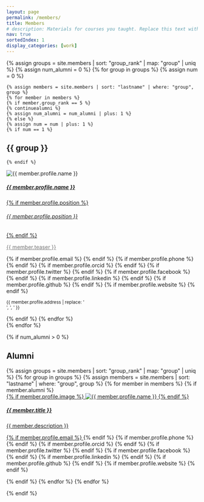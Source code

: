 ```yaml
---
layout: page
permalink: /members/
title: Members
# description: Materials for courses you taught. Replace this text with your description.
nav: true
sortedIndex: 1
display_categories: [work]
---
```


{% assign groups = site.members | sort: "group_rank" | map: "group" | uniq %}
{% assign num_alumni = 0 %}
{% for group in groups %}
{% assign num = 0 %}

    {% assign members = site.members | sort: "lastname" | where: "group", group %}
    {% for member in members %}
    {% if member.group_rank == 5 %}
    {% continuealumni %}
    {% assign num_alumni = num_alumni | plus: 1 %}
    {% else %}
    {% assign num = num | plus: 1 %}
    {% if num == 1 %}
## {{ group }}
    {% endif %}
<p>
    <div class="card hoverable bg-custom-1 d-block">
        <div class="row no-gutters">
            <div class="col-sm-4 col-md-3">
                <img src="{{ '/assets/img/' | append: member.profile.image | relative_url }}" class="img-fluid w-100 rounded-circle" alt="{{ member.profile.name }}" />
            </div>
            <div class="col-sm-8 col-md-9">
                <div class="card-body">
                    <a href="{{ member.url | relative_url }}">
                    <h5 class="card-title">{{ member.profile.name }}</h5>
                    {% if member.profile.position %}<h6 class="card-subtitle mb-2 text-muted">{{ member.profile.position }}</h6>{% endif %}
                    <p class="card-text" style="color: var(--global-text-color);opacity:.6">
                        {{ member.teaser }}
                    </p>
                    </a>
                    {% if member.profile.email %}
                        <a href="mailto:{{ member.profile.email }}" class="card-link"><i class="fas fa-envelope"></i></a>
                    {% endif %}
                    {% if member.profile.phone %}
                        <a href="tel:{{ member.profile.phone }}" class="card-link"><i class="fas fa-phone"></i></a>
                    {% endif %}
                    {% if member.profile.orcid %}
                        <a href="https://orcid.org/{{ member.profile.orcid }}" class="card-link" target="_blank"><i class="fab fa-orcid"></i></a>
                    {% endif %}
                    {% if member.profile.twitter %}
                        <a href="https://twitter.com/{{ member.profile.twitter }}" class="card-link" target="_blank"><i class="fab fa-twitter"></i></a>
                    {% endif %}
                    {% if member.profile.facebook %}
                        <a href="https://facebook.com/{{ member.profile.facebook }}" class="card-link" target="_blank"><i class="fab fa-facebook"></i></a>
                    {% endif %}
                    {% if member.profile.linkedin %}
                        <a href="https://linkedin.com/in/{{ member.profile.linkedin }}" class="card-link" target="_blank"><i class="fab fa-linkedin"></i></a>
                    {% endif %}
                    {% if member.profile.github %}
                        <a href="https://github.com/{{ member.profile.github }}" class="card-link" target="_blank"><i class="fab fa-github"></i></a>
                    {% endif %}
                    {% if member.profile.website %}
                        <a href="{{ member.profile.website }}" class="card-link" target="_blank"><i class="fas fa-globe"></i></a>
                    {% endif %}
                    <p class="card-text">
                        <small class="test-muted"><i class="fas fa-thumbtack"></i> {{ member.profile.address | replace: '<br />', ', ' }}</small>
                    </p>
                </div>
            </div>
        </div>
    </div>
</p>
    {% endif %}
    {% endfor %}
<br/>
{% endfor %}


{% if num_alumni > 0 %}
## Alumni
<div class="project">
<div class="grid" >

<div class="container mt-5">
<!-- <div class="row row-cols-5"> -->
{% assign groups = site.members | sort: "group_rank" | map: "group" | uniq %}
{% for group in groups %}
    {% assign members = site.members | sort: "lastname" | where: "group", group %}
    {% for member in members %}
    {% if member.alumni %}

<div class="grid-item">

  <a href="{{ member.url | relative_url }}">

<div class="card hoverable bg-custom-1 d-block w-30 p-3">
    {% if member.profile.image %}
    <img src="{{ '/assets/img/' | append: member.profile.image | relative_url }}" class="img-fluid" alt="{{ member.profile.name }}">
    {% endif %}
    <div class="card-body">
    <h5 class="card-title">{{ member.title }}</h5>
    <p class="card-text">{{ member.description }}</p>
    <div class="row mx-auto">
        {% if member.profile.email %}
            <a href="mailto:{{ member.profile.email }}" class="card-link"><i class="fas fa-envelope"></i></a>
        {% endif %}
        {% if member.profile.phone %}
            <a href="tel:{{ member.profile.phone }}" class="card-link"><i class="fas fa-phone"></i></a>
        {% endif %}
        {% if member.profile.orcid %}
            <a href="https://orcid.org/{{ member.profile.orcid }}" class="card-link" target="_blank"><i class="fab fa-orcid"></i></a>
        {% endif %}
        {% if member.profile.twitter %}
            <a href="https://twitter.com/{{ member.profile.twitter }}" class="card-link" target="_blank"><i class="fab fa-twitter"></i></a>
        {% endif %}
        {% if member.profile.facebook %}
            <a href="https://facebook.com/{{ member.profile.facebook }}" class="card-link" target="_blank"><i class="fab fa-facebook"></i></a>
        {% endif %}
        {% if member.profile.linkedin %}
            <a href="https://linkedin.com/in/{{ member.profile.linkedin }}" class="card-link" target="_blank"><i class="fab fa-linkedin"></i></a>
        {% endif %}
        {% if member.profile.github %}
            <a href="https://github.com/{{ member.profile.github }}" class="card-link" target="_blank"><i class="fab fa-github"></i></a>
        {% endif %}
        {% if member.profile.website %}
            <a href="{{ member.profile.website }}" class="card-link" target="_blank"><i class="fas fa-globe"></i></a>
        {% endif %}
    </div>
    </div>
</div>
  </a>
</div>

{% endif %}
{% endfor %}
{% endfor %}
</div>
</div>
</div>
<!-- </div> -->
{% endif %}

<!--stackedit_data:
eyJoaXN0b3J5IjpbMTQ5Njk5ODQ5OF19
-->